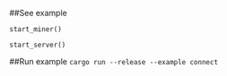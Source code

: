 ##See example
```
start_miner()

start_server()
```

##Run example
`
cargo run --release --example connect
`
